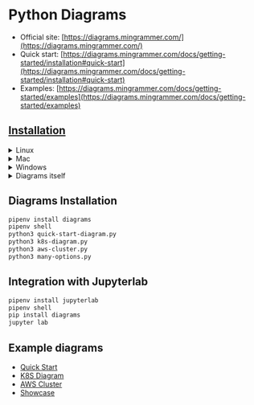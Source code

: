 # Python Diagrams
* Official site: [https://diagrams.mingrammer.com/](https://diagrams.mingrammer.com/)
* Quick start: [https://diagrams.mingrammer.com/docs/getting-started/installation#quick-start](https://diagrams.mingrammer.com/docs/getting-started/installation#quick-start)
* Examples: [https://diagrams.mingrammer.com/docs/getting-started/examples](https://diagrams.mingrammer.com/docs/getting-started/examples)
## [Installation](https://diagrams.mingrammer.com/docs/getting-started/installation)
<details>
<summary>Linux</summary>

```bash
#> Linux
sudo apt-get install -y graphviz
```

</details>

<details>
<summary>Mac</summary>

```bash
#> Mac
brew install graphviz
```

</details>

<details>
<summary>Windows</summary>

```bash
#> Windows
choco install python3
choco install graphviz
```

</details>

<details>
<summary>Diagrams itself</summary>

```bash
# Tool
#> using pip (pip3)
#pip install diagrams
#> using poetry
#poetry add diagrams
#> using pipenv
pipenv install diagrams
pipenv shell
```
</details>

## Diagrams Installation
```bash
pipenv install diagrams
pipenv shell
python3 quick-start-diagram.py
python3 k8s-diagram.py
python3 aws-cluster.py
python3 many-options.py
```
## Integration with Jupyterlab
```bash
pipenv install jupyterlab
pipenv shell
pip install diagrams
jupyter lab
```

## Example diagrams
* [Quick Start](quick-start-diagram.py)
* [K8S Diagram](k8s-diagram.py)
* [AWS Cluster](aws-cluster.py)
* [Showcase](many-options.py)
